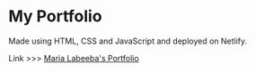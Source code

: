 <h1> My Portfolio </h1>
<p> Made using HTML, CSS and JavaScript and deployed on Netlify.</p>
<p> Link >>>
  <a href="https://marialabeeba.netlify.app/">Maria Labeeba's Portfolio</a>
</p>
